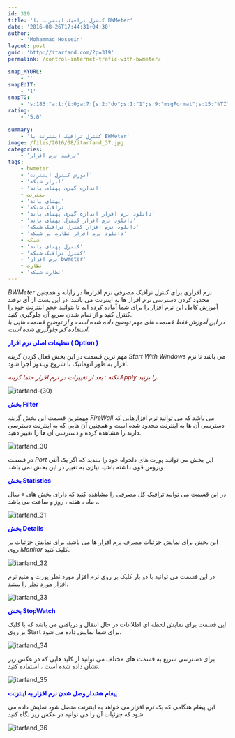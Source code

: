 ```yaml
---
id: 319
title: 'کنترل ترافیک اینترنت با BWMeter'
date: '2016-08-26T17:44:31+04:30'
author:
    - 'Mohammad Hossein'
layout: post
guid: 'http://itarfand.com/?p=319'
permalink: /control-internet-trafic-with-bwmeter/

snap_MYURL:
    - ''
snapEdIT:
    - '1'
snapTG:
    - 's:183:"a:1:{i:0;a:7:{s:2:"do";s:1:"1";s:9:"msgFormat";s:15:"%TITLE% - %URL%";s:9:"isAutoImg";s:1:"A";s:8:"imgToUse";s:0:"";s:9:"isAutoURL";s:1:"A";s:8:"urlToUse";s:0:"";s:4:"doTG";s:1:"1";}}";'
rating:
    - '5.0'

summary:
    - 'کنترل ترافیک اینترنت با BWMeter'
image: /files/2016/08/itarfand_37.jpg
categories:
    - 'ترفند نرم افزار'
tags:
    - bwmeter
    - 'آموزش کنترل اینترنت'
    - 'ابزار شبکه'
    - 'اندازه گیری پهنای باند'
    - اینترنت
    - 'پهنای باند'
    - 'ترافیک شبکه'
    - 'دانلود نرم افزار اندازه گیری پهنای باند'
    - 'دانلود نرم افزار کنترل پهنای باند'
    - 'دانلود نرم افزار کنترل ترافیک شبکه'
    - 'دانلود نرم افزار نظارت بر شبکه'
    - شبکه
    - 'کنترل پهنای باند'
    - 'کنترل ترافیک شبکه'
    - 'نرم افزار bwmeter'
    - نظارت
    - 'نظارت شبکه'
---
```


*BWMeter* نرم افزاری برای کنترل ترافیک مصرفی نرم افزارها در رایانه و همچنین محدود کردن دسترسی نرم افزار ها به اینترنت می باشد. در این پست از آی ترفند آموزش کامل این نرم افزار را برای شما آماده کرده ایم تا بتوانید حجم اینترنت خود را کنترل کنید و از تمام شدن سریع آن جلوگیری کنید.  
*در این آموزش فقط قسمت های مهم توضیح داده شده است و از توضیح قسمت هایی با استفاده کم جلوگیری شده است.*

<span style="color: #0000ff;">**تنظیمات اصلی نرم افزار ( Option )**</span>

مهم ترین قسمت در این بخش فعال کردن گزینه *Start With Windows* می باشد تا نرم افزار به طور اتوماتیک با شروع ویندوز اجرا شود.

*<span style="color: #800000;">نکته : بعد از تغییرات در نرم افزار حتما گزینه Apply را بزنید.</span>*

![itarfand-(30)](/files/2016/08/itarfand-30.jpg)

<span style="color: #0000ff;">**بخش Filter**</span>

مهمترین قسمت این بخش گزینه *FireWall* می باشد که می توانید نرم افزارهایی که دسترسی آن ها به اینترنت محدود شده است و همچنین آن هایی که به اینترنت دسترسی دارند را مشاهده کرده و دسترسی آن ها را تغییر دهید.

![itarfand_30](/files/2016/08/itarfand_30.jpg)

در قسمت *Port* این بخش می توانید پورت های دلخواه خود را ببندید که اگر یک آنتی ویروس قوی داشته باشید نیازی به تغییر در این بخش نمی باشد.

<span style="color: #0000ff;">**بخش Statistics**</span>

در این قسمت می توانید ترافیک کل مصرفی را مشاهده کنید که دارای بخش های » سال ، ماه ، هفته ، روز و ساعت می باشد.

![itarfand_31](/files/2016/08/itarfand_31.jpg)

<span style="color: #0000ff;">**بخش Details**</span>

این بخش برای نمایش جزئیات مصرف نرم افزار ها می باشد. برای نمایش جزئیات بر روی *Monitor* کلیک کنید.

![itarfand_32](/files/2016/08/itarfand_32.jpg)

در این قسمت می توانید با دو بار کلیک بر روی نرم افزار مورد نظر پورت و منبع نرم افزار مورد نظر را ببینید.

![itarfand_33](/files/2016/08/itarfand_33.jpg)

<span style="color: #0000ff;">**بخش StopWatch**</span>

این قسمت برای نمایش لحظه ای اطلاعات در حال انتقال و دریافتی می باشد که با کلیک بر روی Start برای شما نمایش داده می شود.

![itarfand_34](/files/2016/08/itarfand_34.jpg)

برای دسترسی سریع به قسمت های مختلف می توانید از کلید هایی که در عکس زیر نشان داده شده است ، استفاده کنید.

![itarfand_35](/files/2016/08/itarfand_35.jpg)

<span style="color: #0000ff;">**پیغام هشدار وصل شدن نرم افزار به اینترنت**</span>

این پیغام هنگامی که یک نرم افزار می خواهد به اینترنت متصل شود نمایش داده می شود که جزئیات آن را می توانید در عکس زیر نگاه کنید.

![itarfand_36](/files/2016/08/itarfand_36.jpg)